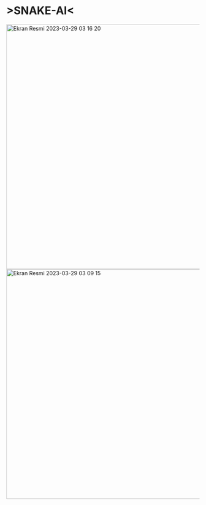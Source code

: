# >SNAKE-AI<



<img width="639" alt="Ekran Resmi 2023-03-29 03 16 20" src="https://user-images.githubusercontent.com/80509562/228395972-cf31ee2e-b76e-4ef2-ae43-d6e6e3f484b4.png">


<img width="600" alt="Ekran Resmi 2023-03-29 03 09 15" src="https://user-images.githubusercontent.com/80509562/228395985-0ea7f275-72e5-402c-bc52-a27681c5b24f.png">


